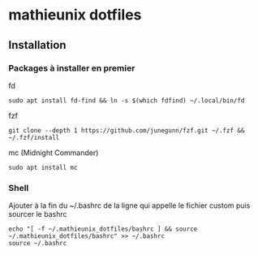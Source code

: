 # mathieunix dotfiles
## Installation
### Packages à installer en premier

fd
```
sudo apt install fd-find && ln -s $(which fdfind) ~/.local/bin/fd
```

fzf
```
git clone --depth 1 https://github.com/junegunn/fzf.git ~/.fzf && ~/.fzf/install
```

mc (Midnight Commander)
```
sudo apt install mc
```

### Shell
Ajouter à la fin du ~/.bashrc de la ligne qui appelle le fichier custom puis sourcer le bashrc

```
echo "[ -f ~/.mathieunix_dotfiles/bashrc ] && source ~/.mathieunix_dotfiles/bashrc" >> ~/.bashrc
source ~/.bashrc
```
